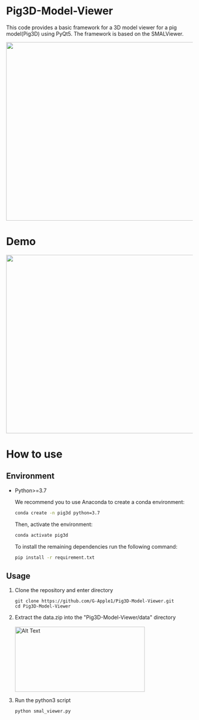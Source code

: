 # Pig3D-Model-Viewer
This code provides a basic framework for a 3D model viewer for a pig model(Pig3D) using PyQt5. The  framework is based on the SMALViewer.

<img src="https://github.com/G-Apple1/Pig3D-Model-Viewer/assets/62458945/d86acd7f-7273-4d4e-b5b9-783d0f5133d0" width="955" height="480">


# Demo
<img src="pig3d.gif" width="955" height="480">

# How to use
## Environment
* Python>=3.7

    We recommend you to use Anaconda to create a conda environment:
    ```bash
    conda create -n pig3d python=3.7
    ```
    Then, activate the environment:
    ```bash
    conda activate pig3d
    ```
   To install the remaining dependencies run the following command:
    ```bash
    pip install -r requirement.txt
    ```
## Usage
1. Clone the repository and enter directory
   ```
   git clone https://github.com/G-Apple1/Pig3D-Model-Viewer.git
   cd Pig3D-Model-Viewer
   ```

2. Extract the data.zip into the "Pig3D-Model-Viewer/data" directory
   <br></br>
   <img src="https://github.com/G-Apple1/Pig3D-Model-Viewer/assets/62458945/fcd44aa7-e05c-47ec-8bde-fc4d40a5a75c" alt="Alt Text" width="350" height="175">

3. Run the python3 script
   ```
   python smal_viewer.py
   ```
